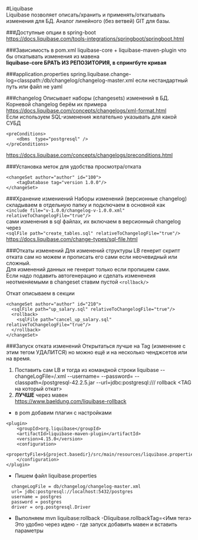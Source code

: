 #Liquibase  
Liquibase позволяет описать/хранить и применять/откатывать изменения для БД.
Аналог линейного (без ветвей) GIT для базы.

###Доступные опции в spring-boot   
https://docs.liquibase.com/tools-integrations/springboot/springboot.html

###Зависимость в pom.xml
liquibase-core + liquibase-maven-plugin что бы откатывать изменения из мавена  
**liquibase-core БРАТЬ ИЗ РЕПОЗИТОРИЯ, в спрингбуте кривая**

###application.properties
spring.liquibase.change-log=classpath:/db/changelog/changelog-master.xml
если нестандартный путь или файл не yaml

###changelog
Описывает наборы (changesets) изменений в БД.  
Корневой changelog берём их примера  
https://docs.liquibase.com/concepts/changelogs/xml-format.html  
Если используем SQL-изменения желательно указывать для какой СУБД    
```
<preConditions>
    <dbms  type="postgresql" />
</preConditions>
```
https://docs.liquibase.com/concepts/changelogs/preconditions.html

###Установка меток для удобства просмотра/отката
```
<changeSet author="author" id="100">
    <tagDatabase tag="version 1.0.0"/>
</changeSet>
```

###Хранение измениений
Наборы изменений (версионные changelog) складываем в отдельную папку и подключаем в основной как  
`<include file="v-1.0.0/changelog-v-1.0.0.xml" relativeToChangelogFile="true"/>`  
сами изменения в sql файлах, их включаем в версионный changelog через  
`<sqlFile path="create_tables.sql" relativeToChangelogFile="true"/>`  
https://docs.liquibase.com/change-types/sql-file.html

###Откаты изменений
Для изменений структуры LB генерит скрипт отката сам но можем и прописать его сами если неочевидный или сложный.  
Для изменений данных не генерит только если пропишем сами.  
Если надо подавить автогенерацию и сделать измененеия неотменяемыми в changeset ставим пустой `<rollback/>`  

Откат описываем в секции <rollback>  
```
<changeSet author="author" id="210">
  <sqlFile path="up_salary.sql" relativeToChangelogFile="true"/>
  <rollback>
    <sqlFile path="cancel_up_salary.sql" relativeToChangelogFile="true"/>
  </rollback>
</changeSet>
```

###Запуск отката изменений
Открытаться лучше на Tag (изменение с этим тегом УДАЛИТСЯ) но можно ещё и на несколько ченджсетов или на время.
1) Поставить сам LB и тогда из командной строки
liquibase --changeLogFile=<path to changelog file>/<liquibase MASTER changelog file name>.xml --username=<database username> --password=<database password> --classpath=<path to the liquibase installation>/postgresql-42.2.5.jar --url=jdbc:postgresql://<database url>/<database name> rollback <TAG на который откат>
2) **ЛУЧШЕ** через мавен  
   https://www.baeldung.com/liquibase-rollback
* в pom добавим плагин c настройками
```
<plugin>
    <groupId>org.liquibase</groupId>
    <artifactId>liquibase-maven-plugin</artifactId>
    <version>4.15.0</version>
    <configuration>
        <propertyFile>${project.basedir}/src/main/resources/liquibase.properties</propertyFile>
    </configuration>
</plugin>
```
* Пишем файл liquibase.properties
```
  changeLogFile = db/changelog/changelog-master.xml
  url= jdbc:postgresql://localhost:5432/postgres
  username = postgres
  password = postgres
  driver = org.postgresql.Driver
```
* Выполняем mvn liquibase:rollback -Dliquibase.rollbackTag=<Имя тега>  
Это удобно через идею - где запуск добавить мавен и вставить параметры 
